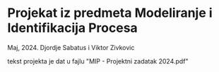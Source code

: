 # Projekat iz predmeta Modeliranje i Identifikacija Procesa

Maj, 2024.
Djordje Sabatus i Viktor Zivkovic

tekst projekta je dat u fajlu "MIP - Projektni zadatak 2024.pdf"
